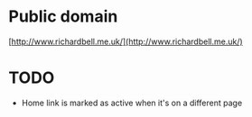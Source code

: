 # Public domain

[http://www.richardbell.me.uk/](http://www.richardbell.me.uk/)

# TODO
* Home link is marked as active when it's on a different page
